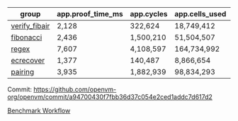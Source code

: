| group | app.proof_time_ms | app.cycles | app.cells_used | leaf.proof_time_ms | leaf.cycles | leaf.cells_used |
| -- | -- | -- | -- | -- | -- | -- |
| [verify_fibair](https://github.com/openvm-org/openvm/blob/benchmark-results/benchmarks-pr/1996/verify_fibair-a94700430f7fbb36d37c054e2ced1addc7d617d2.md) | 2,128 |  322,624 |  18,749,412 |- | - | - |
| [fibonacci](https://github.com/openvm-org/openvm/blob/benchmark-results/benchmarks-pr/1996/fibonacci-a94700430f7fbb36d37c054e2ced1addc7d617d2.md) | 2,436 |  1,500,210 |  51,504,507 |- | - | - |
| [regex](https://github.com/openvm-org/openvm/blob/benchmark-results/benchmarks-pr/1996/regex-a94700430f7fbb36d37c054e2ced1addc7d617d2.md) | 7,607 |  4,108,597 |  164,734,992 |- | - | - |
| [ecrecover](https://github.com/openvm-org/openvm/blob/benchmark-results/benchmarks-pr/1996/ecrecover-a94700430f7fbb36d37c054e2ced1addc7d617d2.md) | 1,377 |  140,487 |  8,866,654 |- | - | - |
| [pairing](https://github.com/openvm-org/openvm/blob/benchmark-results/benchmarks-pr/1996/pairing-a94700430f7fbb36d37c054e2ced1addc7d617d2.md) | 3,935 |  1,882,939 |  98,834,293 |- | - | - |


Commit: https://github.com/openvm-org/openvm/commit/a94700430f7fbb36d37c054e2ced1addc7d617d2

[Benchmark Workflow](https://github.com/openvm-org/openvm/actions/runs/17049033506)
